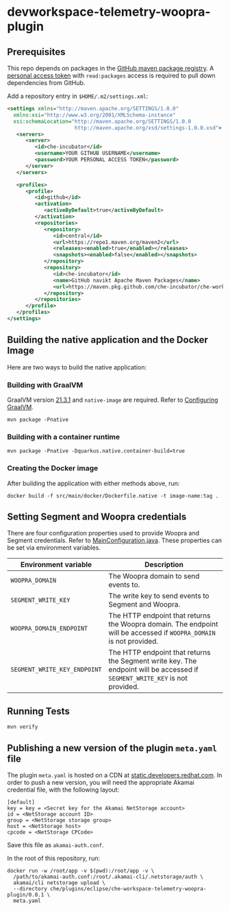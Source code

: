 # devworkspace-telemetry-woopra-plugin

## Prerequisites

This repo depends on packages in the [GitHub maven package registry](https://github.com/features/packages).
A [personal access token](https://github.com/settings/tokens) with `read:packages` access is required to pull down
dependencies from GitHub.




Add a repository entry in `$HOME/.m2/settings.xml`:

```xml
<settings xmlns="http://maven.apache.org/SETTINGS/1.0.0"
  xmlns:xsi="http://www.w3.org/2001/XMLSchema-instance"
  xsi:schemaLocation="http://maven.apache.org/SETTINGS/1.0.0
                      http://maven.apache.org/xsd/settings-1.0.0.xsd">
   <servers>
      <server>
         <id>che-incubator</id>
         <username>YOUR GITHUB USERNAME</username>
         <password>YOUR PERSONAL ACCESS TOKEN</password>
      </server>
   </servers>

   <profiles>
      <profile>
         <id>github</id>
         <activation>
            <activeByDefault>true</activeByDefault>
         </activation>
         <repositories>
            <repository>
               <id>central</id>
               <url>https://repo1.maven.org/maven2</url>
               <releases><enabled>true</enabled></releases>
               <snapshots><enabled>false</enabled></snapshots>
            </repository>
            <repository>
               <id>che-incubator</id>
               <name>GitHub navikt Apache Maven Packages</name>
               <url>https://maven.pkg.github.com/che-incubator/che-workspace-telemetry-client</url>
            </repository>
         </repositories>
      </profile>
   </profiles>
</settings>
```

## Building the native application and the Docker Image
Here are two ways to build the native application:
### Building with GraalVM
GraalVM version [21.3.1](https://www.graalvm.org/) and `native-image` are required. Refer to [Configuring GraalVM](https://quarkus.io/guides/building-native-image#configuring-graalvm).

```
mvn package -Pnative
```

### Building with a container runtime
```
mvn package -Pnative -Dquarkus.native.container-build=true 
```

### Creating the Docker image
After building the application with either methods above, run:
```
docker build -f src/main/docker/Dockerfile.native -t image-name:tag .
```

## Setting Segment and Woopra credentials
There are four configuration properties used to provide Woopra and Segment credentials. Refer to [MainConfiguration.java](https://github.com/che-incubator/devworkspace-telemetry-woopra-plugin/blob/master/src/main/java/com/redhat/che/workspace/services/telemetry/woopra/MainConfiguration.java
). These properties can be set via environment variables.

| Environment variable         | Description |
| ---------------------------- | ----------- |
| `WOOPRA_DOMAIN`              | The Woopra domain to send events to.       |
| `SEGMENT_WRITE_KEY`          | The write key to send events to Segment and Woopra.|
| `WOOPRA_DOMAIN_ENDPOINT`     | The HTTP endpoint that returns the Woopra domain. The endpoint will be accessed if `WOOPRA_DOMAIN` is not provided. |
| `SEGMENT_WRITE_KEY_ENDPOINT` | The HTTP endpoint that returns the Segment write key. The endpoint will be accessed if `SEGMENT_WRITE_KEY` is not provided. |

## Running Tests
```
mvn verify
```

## Publishing a new version of the plugin `meta.yaml` file

The plugin `meta.yaml` is hosted on a CDN at [static.developers.redhat.com](https://static.developers.redhat.com).  In order to push a new version, you will need the appropriate Akamai credential file, with the following layout:

```
[default]
key = key = <Secret key for the Akamai NetStorage account>
id = <NetStorage account ID>
group = <NetStorage storage group>
host = <NetStorage host>
cpcode = <NetStorage CPCode>
```

Save this file as `akamai-auth.conf`.

In the root of this repository, run:

```shell
docker run -w /root/app -v $(pwd):/root/app -v \
  /path/to/akamai-auth.conf:/root/.akamai-cli/.netstorage/auth \
  akamai/cli netstorage upload \
  --directory che/plugins/eclipse/che-workspace-telemetry-woopra-plugin/0.0.1 \
  meta.yaml
```
